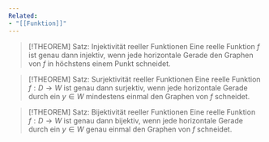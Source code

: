 ```yaml
---
Related:
- "[[Funktion]]"
---
```


> [!THEOREM] Satz: Injektivität reeller Funktionen
> Eine reelle Funktion $f$ ist genau dann injektiv, wenn jede horizontale Gerade den Graphen von $f$ in höchstens einem Punkt schneidet.

> [!THEOREM] Satz: Surjektivität reeller Funktionen
> Eine reelle Funktion $f: D \to W$ ist genau dann surjektiv, wenn jede horizontale Gerade durch ein $y \in W$ mindestens einmal den Graphen von $f$ schneidet.

> [!THEOREM] Satz: Bijektivität reeller Funktionen
> Eine reelle Funktion $f: D \to W$ ist genau dann bijektiv, wenn jede horizontale Gerade durch ein $y \in W$ genau einmal den Graphen von $f$ schneidet.